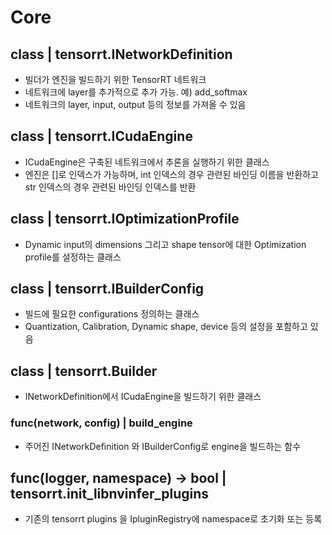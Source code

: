 # Core

## class | tensorrt.INetworkDefinition

- 빌더가 엔진을 빌드하기 위한 TensorRT 네트워크
- 네트워크에 layer를 추가적으로 추가 가능. 예) add_softmax
- 네트워크의 layer, input, output 등의 정보를 가져올 수 있음

## class | tensorrt.ICudaEngine

- ICudaEngine은 구축된 네트워크에서 추론을 실행하기 위한 클래스
- 엔진은 []로 인덱스가 가능하며, int 인덱스의 경우 관련된 바인딩 이름을 반환하고 str 인덱스의 경우 관련된 바인딩 인덱스를 반환

## class | tensorrt.IOptimizationProfile

- Dynamic input의 dimensions 그리고 shape tensor에 대한 Optimization profile를 설정하는 클래스

## class | tensorrt.IBuilderConfig

- 빌드에 필요한 configurations 정의하는 클래스
- Quantization, Calibration, Dynamic shape, device 등의 설정을 포함하고 있음

## class | tensorrt.Builder

- INetworkDefinition에서 ICudaEngine을 빌드하기 위한 클래스

### func(network, config) | build_engine

- 주어진 INetworkDefinition 와 IBuilderConfig로 engine을 빌드하는 함수

## func(logger, namespace) -> bool | tensorrt.init_libnvinfer_plugins

- 기존의 tensorrt plugins 을 IpluginRegistry에 namespace로 초기화 또는 등록

